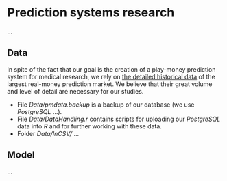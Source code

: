 # Prediction systems research
...
## Data
In spite of the fact that our goal is the creation of a play-money prediction system for medical research, we rely on [the detailed historical data](https://github.com/nicknick85/Prediction-Systems-Research/tree/master/Data) of the largest real-money prediction market. We believe that their great volume and level of detail are necessary for our studies.
* File _Data/pmdata.backup_ is a backup of our database (we use _PostgreSQL_ ...).
* File _Data/DataHandling.r_ contains scripts for uploading our _PostgreSQL_ data into _R_ and for further working with these data.
* Folder _Data/InCSV/_ ...
## Model
...
